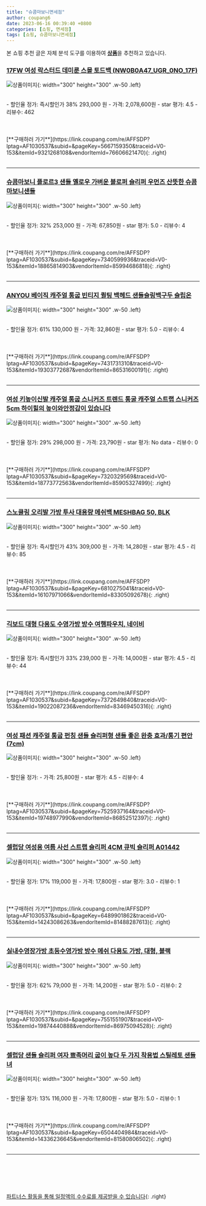 ```yaml
---
title: "슈콤마보니면세점"
author: coupang6
date: 2023-06-16 00:39:40 +0800
categories: [쇼핑, 면세점]
tags: [쇼핑, 슈콤마보니면세점]
---
```


본 쇼핑 추천 글은 자체 분석 도구를 이용하여 [**상품**](https://link.coupang.com/a/bao1ui)을 추천하고 있습니다.

### [17FW 여성 락스터드 데미룬 스몰 토드백 (NW0B0A47_UGR_0NO_17F)](https://link.coupang.com/re/AFFSDP?lptag=AF1030537&subid=&pageKey=5667159350&traceid=V0-153&itemId=9321268108&vendorItemId=76606621470)

![상품이미지](https://thumbnail10.coupangcdn.com/thumbnails/remote/230x230ex/image/vendor_inventory/9f6b/05688bc73099227774df47be1f69da84ff271f41e13e874b5638c023893a.jpg){: width="300" height="300" .w-50 .left}


<br>
- 할인율 정가: 즉시할인가 38%  293,000   원
- 가격: 2,078,600원
- star 평가: 4.5
- 리뷰수: 462
<br>
<br>
<br>
<br>
[**구매하러 가기**](https://link.coupang.com/re/AFFSDP?lptag=AF1030537&subid=&pageKey=5667159350&traceid=V0-153&itemId=9321268108&vendorItemId=76606621470){: .right}
<br>
<br>

---

### [슈콤마보니 플로르3 샌들 옐로우 가벼운 블로퍼 슬리퍼 우먼즈 산뜻한 슈콤마보니샌들](https://link.coupang.com/re/AFFSDP?lptag=AF1030537&subid=&pageKey=7340599936&traceid=V0-153&itemId=18865814903&vendorItemId=85994686818)

![상품이미지](https://thumbnail6.coupangcdn.com/thumbnails/remote/230x230ex/image/vendor_inventory/266f/20b9887368a897b8705cec279ebafdda4c5ad84f4de977255da0d5c273b1.jpg){: width="300" height="300" .w-50 .left}


<br>
- 할인율 정가: 32%  253,000   원
- 가격: 67,850원
- star 평가: 5.0
- 리뷰수: 4
<br>
<br>
<br>
<br>
[**구매하러 가기**](https://link.coupang.com/re/AFFSDP?lptag=AF1030537&subid=&pageKey=7340599936&traceid=V0-153&itemId=18865814903&vendorItemId=85994686818){: .right}
<br>
<br>

---

### [ANYOU 베이직 캐주얼 통굽 빈티지 퀼팅 백헤드 샌들슬링백구두 슬립온](https://link.coupang.com/re/AFFSDP?lptag=AF1030537&subid=&pageKey=7431731310&traceid=V0-153&itemId=19303772687&vendorItemId=86531600191)

![상품이미지](https://thumbnail9.coupangcdn.com/thumbnails/remote/230x230ex/image/vendor_inventory/7bde/9f587834433271b99ec5a3b92e57484fdb11ec86a36de494feaa05f2e1e0.jpg){: width="300" height="300" .w-50 .left}


<br>
- 할인율 정가: 61%  130,000   원
- 가격: 32,860원
- star 평가: 5.0
- 리뷰수: 4
<br>
<br>
<br>
<br>
[**구매하러 가기**](https://link.coupang.com/re/AFFSDP?lptag=AF1030537&subid=&pageKey=7431731310&traceid=V0-153&itemId=19303772687&vendorItemId=86531600191){: .right}
<br>
<br>

---

### [여성 키높이신발 캐주얼 통굽 스니커즈 트렌드 통굴 캐주얼 스트랩 스니커즈 5cm 하이힐의 높이와안정감이 있습니다](https://link.coupang.com/re/AFFSDP?lptag=AF1030537&subid=&pageKey=7320329569&traceid=V0-153&itemId=18773772563&vendorItemId=85905327499)

![상품이미지](https://thumbnail10.coupangcdn.com/thumbnails/remote/230x230ex/image/vendor_inventory/23ff/ca946dada96a10782e653d759efe62d7989ca87e359f685c6de0d5b0c48b.jpeg){: width="300" height="300" .w-50 .left}


<br>
- 할인율 정가: 29%  298,000   원
- 가격: 23,790원
- star 평가: No data
- 리뷰수: 0
<br>
<br>
<br>
<br>
[**구매하러 가기**](https://link.coupang.com/re/AFFSDP?lptag=AF1030537&subid=&pageKey=7320329569&traceid=V0-153&itemId=18773772563&vendorItemId=85905327499){: .right}
<br>
<br>

---

### [스노쿨링 오리발 가방 투사 대용량 메쉬백 MESHBAG 50, BLK](https://link.coupang.com/re/AFFSDP?lptag=AF1030537&subid=&pageKey=6810275041&traceid=V0-153&itemId=16107971066&vendorItemId=83305092678)

![상품이미지](https://thumbnail8.coupangcdn.com/thumbnails/remote/230x230ex/image/vendor_inventory/070f/43032b79004694f5d05eea7023878514a941c46cb08e52c6866d9fa1c02d.jpg){: width="300" height="300" .w-50 .left}


<br>
- 할인율 정가: 즉시할인가 43%  309,000   원
- 가격: 14,280원
- star 평가: 4.5
- 리뷰수: 85
<br>
<br>
<br>
<br>
[**구매하러 가기**](https://link.coupang.com/re/AFFSDP?lptag=AF1030537&subid=&pageKey=6810275041&traceid=V0-153&itemId=16107971066&vendorItemId=83305092678){: .right}
<br>
<br>

---

### [긱보드 대형 다용도 수영가방 방수 여행파우치, 네이비](https://link.coupang.com/re/AFFSDP?lptag=AF1030537&subid=&pageKey=7372649840&traceid=V0-153&itemId=19022087236&vendorItemId=83469450316)

![상품이미지](https://thumbnail10.coupangcdn.com/thumbnails/remote/230x230ex/image/vendor_inventory/ffc7/d87ca3faeb69e4155b276f152868d84b85d1d99a223a9c794b248bf8634d.jpg){: width="300" height="300" .w-50 .left}


<br>
- 할인율 정가: 즉시할인가 33%  239,000   원
- 가격: 14,000원
- star 평가: 4.5
- 리뷰수: 44
<br>
<br>
<br>
<br>
[**구매하러 가기**](https://link.coupang.com/re/AFFSDP?lptag=AF1030537&subid=&pageKey=7372649840&traceid=V0-153&itemId=19022087236&vendorItemId=83469450316){: .right}
<br>
<br>

---

### [여성 패션 캐주얼 통굽 펀칭 샌들 슬리퍼형 샌들 좋은 완충 효과/통기 편안 (7cm)](https://link.coupang.com/re/AFFSDP?lptag=AF1030537&subid=&pageKey=7525937164&traceid=V0-153&itemId=19748977990&vendorItemId=86852512397)

![상품이미지](https://thumbnail7.coupangcdn.com/thumbnails/remote/230x230ex/image/vendor_inventory/1e63/21cb1a009042d20910015fc169d94c0c39f5842551521098b067f6c4b5c4.jpg){: width="300" height="300" .w-50 .left}


<br>
- 할인율 정가: 
- 가격: 25,800원
- star 평가: 4.5
- 리뷰수: 4
<br>
<br>
<br>
<br>
[**구매하러 가기**](https://link.coupang.com/re/AFFSDP?lptag=AF1030537&subid=&pageKey=7525937164&traceid=V0-153&itemId=19748977990&vendorItemId=86852512397){: .right}
<br>
<br>

---

### [셀럽당 여성용 여름 사선 스트랩 슬리퍼 4CM 큐빅 슬리퍼 A01442](https://link.coupang.com/re/AFFSDP?lptag=AF1030537&subid=&pageKey=6489901862&traceid=V0-153&itemId=14243086263&vendorItemId=81488287613)

![상품이미지](https://thumbnail7.coupangcdn.com/thumbnails/remote/230x230ex/image/vendor_inventory/1d51/985ff0ee7031a9df66b0d6d05af9a9045eb6f11b9b94bf27c7820f4935b7.png){: width="300" height="300" .w-50 .left}


<br>
- 할인율 정가: 17%  119,000   원
- 가격: 17,800원
- star 평가: 3.0
- 리뷰수: 1
<br>
<br>
<br>
<br>
[**구매하러 가기**](https://link.coupang.com/re/AFFSDP?lptag=AF1030537&subid=&pageKey=6489901862&traceid=V0-153&itemId=14243086263&vendorItemId=81488287613){: .right}
<br>
<br>

---

### [실내수영장가방 초등수영가방 방수 메쉬 다용도 가방, 대형, 블랙](https://link.coupang.com/re/AFFSDP?lptag=AF1030537&subid=&pageKey=7551551907&traceid=V0-153&itemId=19874440888&vendorItemId=86975094528)

![상품이미지](https://thumbnail6.coupangcdn.com/thumbnails/remote/230x230ex/image/vendor_inventory/befc/f45e8b216130304f77c78cddb541225f564085236c0e66e73162c8ad8f29.jpg){: width="300" height="300" .w-50 .left}


<br>
- 할인율 정가: 62%  79,000   원
- 가격: 14,200원
- star 평가: 5.0
- 리뷰수: 2
<br>
<br>
<br>
<br>
[**구매하러 가기**](https://link.coupang.com/re/AFFSDP?lptag=AF1030537&subid=&pageKey=7551551907&traceid=V0-153&itemId=19874440888&vendorItemId=86975094528){: .right}
<br>
<br>

---

### [셀럽당 샌들 슬리퍼 여자 뾰족머리 굽이 높다 두 가지 착용법 스틸레토 샌들녀](https://link.coupang.com/re/AFFSDP?lptag=AF1030537&subid=&pageKey=6504404984&traceid=V0-153&itemId=14336236645&vendorItemId=81580806502)

![상품이미지](https://thumbnail7.coupangcdn.com/thumbnails/remote/230x230ex/image/vendor_inventory/9c23/97d6e2a31f1a71ffba50b3b4ca176eb72f7ee71879f4bd73dbe098fcb990.jpg){: width="300" height="300" .w-50 .left}


<br>
- 할인율 정가: 13%  116,000   원
- 가격: 17,800원
- star 평가: 5.0
- 리뷰수: 1
<br>
<br>
<br>
<br>
[**구매하러 가기**](https://link.coupang.com/re/AFFSDP?lptag=AF1030537&subid=&pageKey=6504404984&traceid=V0-153&itemId=14336236645&vendorItemId=81580806502){: .right}
<br>
<br>

---
<br><br><br><br><br> [파트너스 활동을 통해 일정액의 수수료를 제공받을 수 있습니다](https://link.coupang.com/a/bao1ui){: .right}